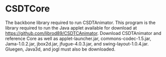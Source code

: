 CSDTCore
========

The backbone library required to run CSDTAnimator. This program is the library required to run the Java applet available for download at https://github.com/librod89/CSDTCAnimator. Download CSDTAnimator and reference Core as well as applet-launcher.jar, commons-codec-1.5.jar, Jama-1.0.2.jar, jbox2d.jar, jfugue-4.0.3.jar, and swing-layout-1.0.4.jar. Gluegen, Java3d, and jogl must also be downloaded.
